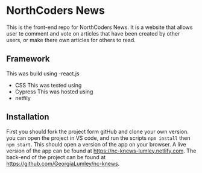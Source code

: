 # NorthCoders News

This is the front-end repo for NorthCoders News. It is a website that allows user te comment and vote on articles that have been created by other users, or make there own articles for others to read.

## Framework

This was build using
-react.js

- CSS
  This was tested using
- Cypress
  This was hosted using
- netfily

## Installation

First you should fork the project form gitHub and clone your own version.
you can open the project in VS code, and run the scripts `npm install` then `npm start`. This should open a version of the app on your browser.
A live version of the app can be found at https://nc-knews-lumley.netlify.com.
The back-end of the project can be found at https://github.com/GeorgiaLumley/nc-knews.
